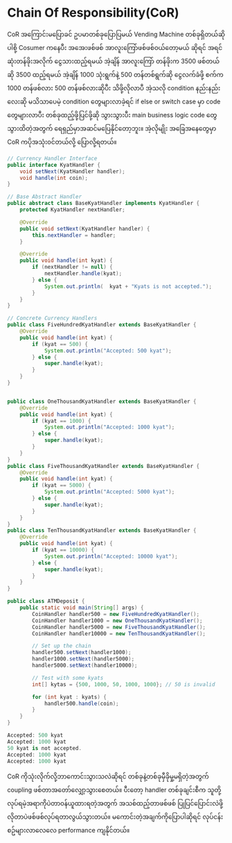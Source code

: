 # Chain Of Responsibility(CoR)

CoR အကြောင်းမပြောခင် ဥပမာတစ်ခုပြောပြမယ် Vending Machine တစ်ခုရှိတယ်ဆိုပါစို့ Cosumer ကနေပီး အအေးဖစ်ဖစ် အာလူးကြော်ဖစ်ဖစ်၀ယ်တော့မယ် ဆိုရင် အရင်ဆုံးတန်ဖိုးအလိုက် ငွေသားထည့်ရမယ် အဲ့ချိန် အာလူးကြော် တန်ဖိုးက
3500 ဖစ်တယ်ဆို 3500 ထည့်ရမယ် အဲ့ချိန် 1000 သုံးရွက်နဲ့ 500 တန်တစ်ရွက်ဆို ငွေလက်ခံဖို့ စက်က 1000 တန်ဖစ်လား 500 တန်ဖစ်လားဆိုပီး သိဖို့လိုလာပီ အဲ့သလို condition နည်းနည်းလေးဆို မသိသာပေမဲ့ condition တွေများလာခဲ့ရင် if else or switch case မှာ code တွေများလာပီး တစ်ခုထည့်ဖို့ပြင်ဖို့ဆို သွားသွားပီး main business logic code တွေသွားထိတဲ့အတွက်
ရေရှည်မှာအဆင်မပြေနိုင်တော့ဘူး။ အဲ့လိုမျိုး အခြေအနေတွေမှာ CoR ကပိုအသုံး၀င်တယ်လို့ ပြောလို့ရတယ်။

```java
// Currency Handler Interface
public interface KyatHandler {
    void setNext(KyatHandler handler);
    void handle(int coin);
}

```

```java
// Base Abstract Handler
public abstract class BaseKyatHandler implements KyatHandler {
    protected KyatHandler nextHandler;

    @Override
    public void setNext(KyatHandler handler) {
        this.nextHandler = handler;
    }

    @Override
    public void handle(int kyat) {
        if (nextHandler != null) {
            nextHandler.handle(kyat);
        } else {
            System.out.println(  kyat + "Kyats is not accepted.");
        }
    }
}

```

```java
// Concrete Currency Handlers
public class FiveHundredKyatHandler extends BaseKyatHandler {
    @Override
    public void handle(int kyat) {
        if (kyat == 500) {
            System.out.println("Accepted: 500 kyat");
        } else {
            super.handle(kyat);
        }
    }
}


public class OneThousandKyatHandler extends BaseKyatHandler {
    @Override
    public void handle(int kyat) {
        if (kyat == 1000) {
            System.out.println("Accepted: 1000 kyat");
        } else {
            super.handle(kyat);
        }
    }
}
public class FiveThousandKyatHandler extends BaseKyatHandler {
    @Override
    public void handle(int kyat) {
        if (kyat == 5000) {
            System.out.println("Accepted: 5000 kyat");
        } else {
            super.handle(kyat);
        }
    }
}
public class TenThousandKyatHandler extends BaseKyatHandler {
    @Override
    public void handle(int kyat) {
        if (kyat == 10000) {
            System.out.println("Accepted: 10000 kyat");
        } else {
            super.handle(kyat);
        }
    }
}

```

```java
public class ATMDeposit {
    public static void main(String[] args) {
        CoinHandler handler500 = new FiveHundredKyatHandler();
        CoinHandler handler1000 = new OneThousandKyatHandler();
        CoinHandler handler5000 = new FiveThousandKyatHandler();
        CoinHandler handler10000 = new TenThousandKyatHandler();

        // Set up the chain
        handler500.setNext(handler1000);
        handler1000.setNext(handler5000);
        handler5000.setNext(handler10000);

        // Test with some kyats
        int[] kytas = {500, 1000, 50, 1000, 1000}; // 50 is invalid

        for (int kyat : kyats) {
            handler500.handle(coin);
        }
    }
}


```

```csharp
Accepted: 500 kyat
Accepted: 1000 kyat
50 kyat is not accepted.
Accepted: 1000 kyat
Accepted: 1000 kyat
```

CoR ကိုသုံးလိုက်လို့ဘာကောင်းသွားသလဲဆိုရင် တစ်ခုနဲ့တစ်ခုမှီခိုမှု့မရှိတဲ့အတွက် coupling ဖစ်တာအတော်လျှော့သွားစေတယ်။
ပီးတော့ handler တစ်ခုချင်းစီက သူတို့လုပ်ရမဲ့အရာကိုပဲတာ၀န်ယူထားရတဲ့အတွက် အသစ်ထည့်တာဖစ်ဖစ် ပြုပြင်ပြောင်းလဲဖို့ လိုတာပဲဖစ်ဖစ်လုပ်ရတာလွယ်သွားတယ်။
မကောင်းတဲ့အချက်ကိုပြောပါဆိုရင် လုပ်ငန်းစဥ်များလာလေလေ performance ကျနိုင်တယ်။